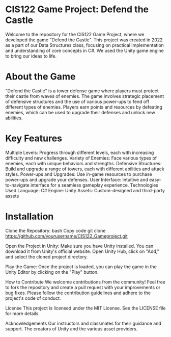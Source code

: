# CIS122 Game Project: Defend the Castle


Welcome to the repository for the CIS122 Game Project, where we developed the game "Defend the Castle". This project was created in 2022 as a part of our Data Structures class, focusing on practical implementation and understanding of core concepts in C#. We used the Unity game engine to bring our ideas to life.

# About the Game

"Defend the Castle" is a tower defense game where players must protect their castle from waves of enemies. The game involves strategic placement of defensive structures and the use of various power-ups to fend off different types of enemies. Players earn points and resources by defeating enemies, which can be used to upgrade their defenses and unlock new abilities.

# Key Features

Multiple Levels: Progress through different levels, each with increasing difficulty and new challenges.
Variety of Enemies: Face various types of enemies, each with unique behaviors and strengths.
Defensive Structures: Build and upgrade a range of towers, each with different abilities and attack styles.
Power-ups and Upgrades: Use in-game resources to purchase power-ups and upgrade your defenses.
User Interface: Intuitive and easy-to-navigate interface for a seamless gameplay experience.
Technologies Used
Language: C#
Engine: Unity
Assets: Custom-designed and third-party assets


# Installation


Clone the Repository:
bash
Copy code
git clone https://github.com/yourusername/CIS122_Gameproject.git

Open the Project in Unity:
Make sure you have Unity installed. You can download it from Unity's official website.
Open Unity Hub, click on "Add," and select the cloned project directory.

Play the Game:
Once the project is loaded, you can play the game in the Unity Editor by clicking on the "Play" button.

How to Contribute
We welcome contributions from the community! Feel free to fork the repository and create a pull request with your improvements or bug fixes. Please follow the contribution guidelines and adhere to the project's code of conduct.

License
This project is licensed under the MIT License. See the LICENSE file for more details.

Acknowledgements
Our instructors and classmates for their guidance and support.
The creators of Unity and the various asset providers.
